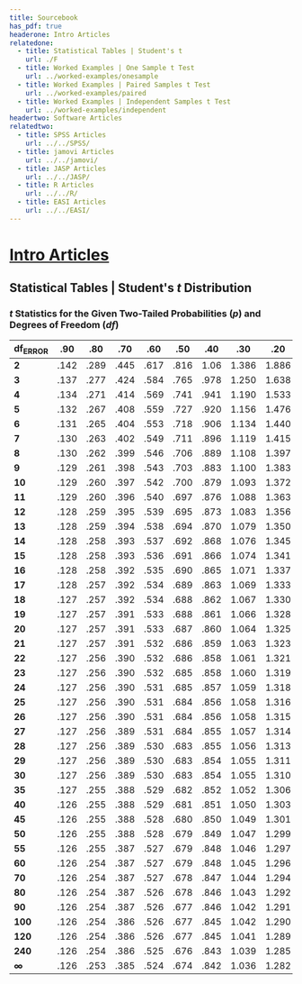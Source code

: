 ```yaml
---
title: Sourcebook
has_pdf: true
headerone: Intro Articles
relatedone:
  - title: Statistical Tables | Student's t
    url: ./F
  - title: Worked Examples | One Sample t Test
    url: ../worked-examples/onesample
  - title: Worked Examples | Paired Samples t Test
    url: ../worked-examples/paired
  - title: Worked Examples | Independent Samples t Test
    url: ../worked-examples/independent
headertwo: Software Articles
relatedtwo:
  - title: SPSS Articles
    url: ../../SPSS/
  - title: jamovi Articles
    url: ../../jamovi/
  - title: JASP Articles
    url: ../../JASP/
  - title: R Articles
    url: ../../R/
  - title: EASI Articles
    url: ../../EASI/
---
```


# [Intro Articles](../index.md)

## Statistical Tables | Student's *t* Distribution

### *t* Statistics for the Given Two-Tailed Probabilities (*p*) and Degrees of Freedom (*df*)

| **df<sub>ERROR</sub>** | **.90** | **.80** | **.70** | **.60** | **.50** | **.40** | **.30** | **.20** | **.10** | **.05** | **.04** | **.03** | **.02** | **.01** | **.001** |
| --- | --- | --- | --- | --- | --- | --- | --- | --- | --- | --- | --- | --- | --- | --- | --- |
| **2** | .142 | .289 | .445 | .617 | .816 | 1.06 | 1.386 | 1.886 | 2.920 | 4.303 | 4.849 | 5.643 | 6.965 | 9.925 | 31.599 |
| **3** | .137 | .277 | .424 | .584 | .765 | .978 | 1.250 | 1.638 | 2.353 | 3.182 | 3.482 | 3.896 | 4.541 | 5.841 | 12.924 |
| **4** | .134 | .271 | .414 | .569 | .741 | .941 | 1.190 | 1.533 | 2.132 | 2.776 | 2.999 | 3.298 | 3.747 | 4.604 | 8.610 |
| **5** | .132 | .267 | .408 | .559 | .727 | .920 | 1.156 | 1.476 | 2.015 | 2.571 | 2.757 | 3.003 | 3.365 | 4.032 | 6.869 |
| **6** | .131 | .265 | .404 | .553 | .718 | .906 | 1.134 | 1.440 | 1.943 | 2.447 | 2.612 | 2.829 | 3.143 | 3.707 | 5.959 |
| **7** | .130 | .263 | .402 | .549 | .711 | .896 | 1.119 | 1.415 | 1.895 | 2.365 | 2.517 | 2.715 | 2.998 | 3.499 | 5.408 |
| **8** | .130 | .262 | .399 | .546 | .706 | .889 | 1.108 | 1.397 | 1.860 | 2.306 | 2.449 | 2.634 | 2.896 | 3.355 | 5.041 |
| **9** | .129 | .261 | .398 | .543 | .703 | .883 | 1.100 | 1.383 | 1.833 | 2.262 | 2.398 | 2.574 | 2.821 | 3.250 | 4.781 |
| **10** | .129 | .260 | .397 | .542 | .700 | .879 | 1.093 | 1.372 | 1.812 | 2.228 | 2.359 | 2.527 | 2.764 | 3.169 | 4.587 |
| **11** | .129 | .260 | .396 | .540 | .697 | .876 | 1.088 | 1.363 | 1.796 | 2.201 | 2.328 | 2.491 | 2.718 | 3.106 | 4.437 |
| **12** | .128 | .259 | .395 | .539 | .695 | .873 | 1.083 | 1.356 | 1.782 | 2.179 | 2.303 | 2.461 | 2.681 | 3.055 | 4.318 |
| **13** | .128 | .259 | .394 | .538 | .694 | .870 | 1.079 | 1.350 | 1.771 | 2.160 | 2.282 | 2.436 | 2.650 | 3.012 | 4.221 |
| **14** | .128 | .258 | .393 | .537 | .692 | .868 | 1.076 | 1.345 | 1.761 | 2.145 | 2.264 | 2.415 | 2.624 | 2.977 | 4.140 |
| **15** | .128 | .258 | .393 | .536 | .691 | .866 | 1.074 | 1.341 | 1.753 | 2.131 | 2.249 | 2.397 | 2.602 | 2.947 | 4.073 |
| **16** | .128 | .258 | .392 | .535 | .690 | .865 | 1.071 | 1.337 | 1.746 | 2.120 | 2.235 | 2.382 | 2.583 | 2.921 | 4.015 |
| **17** | .128 | .257 | .392 | .534 | .689 | .863 | 1.069 | 1.333 | 1.740 | 2.110 | 2.224 | 2.368 | 2.567 | 2.898 | 3.965 |
| **18** | .127 | .257 | .392 | .534 | .688 | .862 | 1.067 | 1.330 | 1.734 | 2.101 | 2.214 | 2.356 | 2.552 | 2.878 | 3.922 |
| **19** | .127 | .257 | .391 | .533 | .688 | .861 | 1.066 | 1.328 | 1.729 | 2.093 | 2.205 | 2.346 | 2.539 | 2.861 | 3.883 |
| **20** | .127 | .257 | .391 | .533 | .687 | .860 | 1.064 | 1.325 | 1.725 | 2.086 | 2.197 | 2.336 | 2.528 | 2.845 | 3.850 |
| **21** | .127 | .257 | .391 | .532 | .686 | .859 | 1.063 | 1.323 | 1.721 | 2.080 | 2.189 | 2.328 | 2.518 | 2.831 | 3.819 |
| **22** | .127 | .256 | .390 | .532 | .686 | .858 | 1.061 | 1.321 | 1.717 | 2.074 | 2.183 | 2.320 | 2.508 | 2.819 | 3.792 |
| **23** | .127 | .256 | .390 | .532 | .685 | .858 | 1.060 | 1.319 | 1.714 | 2.069 | 2.177 | 2.313 | 2.500 | 2.807 | 3.768 |
| **24** | .127 | .256 | .390 | .531 | .685 | .857 | 1.059 | 1.318 | 1.711 | 2.064 | 2.172 | 2.307 | 2.492 | 2.797 | 3.745 |
| **25** | .127 | .256 | .390 | .531 | .684 | .856 | 1.058 | 1.316 | 1.708 | 2.060 | 2.167 | 2.301 | 2.485 | 2.787 | 3.725 |
| **26** | .127 | .256 | .390 | .531 | .684 | .856 | 1.058 | 1.315 | 1.706 | 2.056 | 2.162 | 2.296 | 2.479 | 2.779 | 3.707 |
| **27** | .127 | .256 | .389 | .531 | .684 | .855 | 1.057 | 1.314 | 1.703 | 2.052 | 2.158 | 2.291 | 2.473 | 2.771 | 3.690 |
| **28** | .127 | .256 | .389 | .530 | .683 | .855 | 1.056 | 1.313 | 1.701 | 2.048 | 2.154 | 2.286 | 2.467 | 2.763 | 3.674 |
| **29** | .127 | .256 | .389 | .530 | .683 | .854 | 1.055 | 1.311 | 1.699 | 2.045 | 2.150 | 2.282 | 2.462 | 2.756 | 3.659 |
| **30** | .127 | .256 | .389 | .530 | .683 | .854 | 1.055 | 1.310 | 1.697 | 2.042 | 2.147 | 2.278 | 2.457 | 2.750 | 3.646 |
| **35** | .127 | .255 | .388 | .529 | .682 | .852 | 1.052 | 1.306 | 1.690 | 2.030 | 2.133 | 2.262 | 2.438 | 2.724 | 3.591 |
| **40** | .126 | .255 | .388 | .529 | .681 | .851 | 1.050 | 1.303 | 1.684 | 2.021 | 2.123 | 2.250 | 2.423 | 2.704 | 3.551 |
| **45** | .126 | .255 | .388 | .528 | .680 | .850 | 1.049 | 1.301 | 1.679 | 2.014 | 2.115 | 2.241 | 2.412 | 2.690 | 3.520 |
| **50** | .126 | .255 | .388 | .528 | .679 | .849 | 1.047 | 1.299 | 1.676 | 2.009 | 2.109 | 2.234 | 2.403 | 2.678 | 3.496 |
| **55** | .126 | .255 | .387 | .527 | .679 | .848 | 1.046 | 1.297 | 1.673 | 2.004 | 2.104 | 2.228 | 2.396 | 2.668 | 3.476 |
| **60** | .126 | .254 | .387 | .527 | .679 | .848 | 1.045 | 1.296 | 1.671 | 2.000 | 2.099 | 2.223 | 2.390 | 2.660 | 3.460 |
| **70** | .126 | .254 | .387 | .527 | .678 | .847 | 1.044 | 1.294 | 1.667 | 1.994 | 2.093 | 2.215 | 2.381 | 2.648 | 3.435 |
| **80** | .126 | .254 | .387 | .526 | .678 | .846 | 1.043 | 1.292 | 1.664 | 1.990 | 2.088 | 2.209 | 2.374 | 2.639 | 3.416 |
| **90** | .126 | .254 | .387 | .526 | .677 | .846 | 1.042 | 1.291 | 1.662 | 1.987 | 2.084 | 2.205 | 2.368 | 2.632 | 3.402 |
| **100** | .126 | .254 | .386 | .526 | .677 | .845 | 1.042 | 1.290 | 1.660 | 1.984 | 2.081 | 2.201 | 2.364 | 2.626 | 3.390 |
| **120** | .126 | .254 | .386 | .526 | .677 | .845 | 1.041 | 1.289 | 1.658 | 1.980 | 2.076 | 2.196 | 2.358 | 2.617 | 3.373 |
| **240** | .126 | .254 | .386 | .525 | .676 | .843 | 1.039 | 1.285 | 1.651 | 1.970 | 2.065 | 2.183 | 2.342 | 2.596 | 3.332 |
| **∞** | .126 | .253 | .385 | .524 | .674 | .842 | 1.036 | 1.282 | 1.645 | 1.960 | 2.054 | 2.170 | 2.326 | 2.576 | 3.291 |
